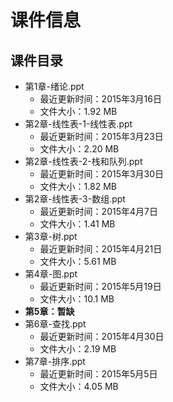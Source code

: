 # 课件信息

## 课件目录

- 第1章-绪论.ppt
  - 最近更新时间：2015年3月16日
  - 文件大小：1.92 MB
- 第2章-线性表-1-线性表.ppt
  - 最近更新时间：2015年3月23日
  - 文件大小：2.20 MB
- 第2章-线性表-2-栈和队列.ppt
  - 最近更新时间：2015年3月30日
  - 文件大小：1.82 MB
- 第2章-线性表-3-数组.ppt
  - 最近更新时间：2015年4月7日
  - 文件大小：1.41 MB
- 第3章-树.ppt
  - 最近更新时间：2015年4月21日
  - 文件大小：5.61 MB
- 第4章-图.ppt
  - 最近更新时间：2015年5月19日
  - 文件大小：10.1 MB
- **第5章：暂缺**
- 第6章-查找.ppt
  - 最近更新时间：2015年4月30日
  - 文件大小：2.19 MB
- 第7章-排序.ppt
  - 最近更新时间：2015年5月5日
  - 文件大小：4.05 MB
